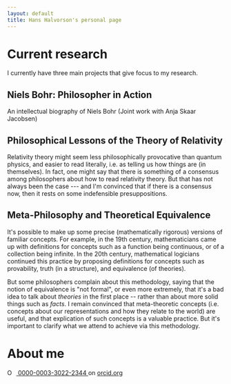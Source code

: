 ```yaml
---
layout: default
title: Hans Halvorson's personal page 
---
```


# Current research

I currently have three main projects that give focus to my research.

## Niels Bohr: Philosopher in Action

An intellectual biography of Niels Bohr (Joint work with Anja Skaar
Jacobsen)

## Philosophical Lessons of the Theory of Relativity

Relativity theory might seem less philosophically provocative than
quantum physics, and easier to read literally, i.e. as telling us how
things are (in themselves). In fact, one might say that there is
something of a consensus among philosophers about how to read
relativity theory. But that has not always been the case --- and I'm
convinced that if there is a consensus now, then it rests on some
indefensible presuppositions.
   
## Meta-Philosophy and Theoretical Equivalence

It's possible to make up some precise (mathematically rigorous)
versions of familiar concepts. For example, in the 19th century,
mathematicians came up with definitions for concepts such as a
function being continuous, or of a collection being infinite. In the
20th century, mathematical logicians continued this practice by
proposing definitions for concepts such as provability, truth (in a
structure), and equivalence (of theories).

But some philosophers complain about this methodology, saying that the
notion of equivalence is "not formal", or even more extremely, that
it's a bad idea to talk about *theories* in the first place -- rather
than about more solid things such as *facts*. I remain convinced that
meta-theoretic concepts (i.e. concepts about our representations and
how they relate to the world) are useful, and that explication of such
concepts is a valuable practice. But it's important to clarify what we
attend to achieve via this methodology.

# About me

<p> <a href="https://orcid.org/0000-0003-3022-2344"
                            target="orcid.widget" rel="noopener
                            noreferrer" style="vertical-align:top;">
                            <img
                            src="https://orcid.org/sites/default/files/images/orcid_16x16.png"
                            style="width:1em;margin-right:.5em;"
                            alt="ORCID iD icon"> 0000-0003-3022-2344
                            </a> on <a
                            href="https://orcid.org">orcid.org</a>
                            </p>



